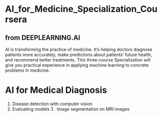 # AI_for_Medicine_Specialization_Coursera

## from DEEPLEARNING.AI
AI is transforming the practice of medicine. It’s helping doctors diagnose patients more accurately, make predictions about patients’ future health, and recommend better treatments. This three-course Specialization will give you practical experience in applying machine learning to concrete problems in medicine.



# AI for Medical Diagnosis
1.  Disease detection with computer vision
2.  Evaluating models
3 . Image segmentation on MRI images
